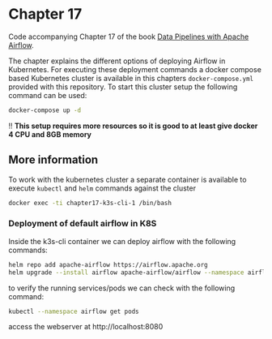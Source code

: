 # Chapter 17

Code accompanying Chapter 17 of the book [Data Pipelines with Apache Airflow](https://www.manning.com/books/data-pipelines-with-apache-airflow).

The chapter explains the different options of deploying Airflow in Kubernetes. For executing these deployment commands a docker compose based Kubernetes cluster is available in this chapters `docker-compose.yml` provided with this repository. To start this cluster setup the following command can be used:

```bash
docker-compose up -d
```

!! **This setup requires more resources so it is good to at least give docker 4 CPU and 8GB memory**

## More information

To work with the kubernetes cluster a separate container is available to execute `kubectl` and `helm` commands against the cluster

```bash
docker exec -ti chapter17-k3s-cli-1 /bin/bash
```

### Deployment of default airflow in K8S

Inside the k3s-cli container we can deploy airflow with the following commands:

```bash
helm repo add apache-airflow https://airflow.apache.org
helm upgrade --install airflow apache-airflow/airflow --namespace airflow --create-namespace --set webserver.service.type=LoadBalancer
```

to verify the running services/pods we can check with the following command:

```bash
kubectl --namespace airflow get pods
```

access the webserver at http://localhost:8080
